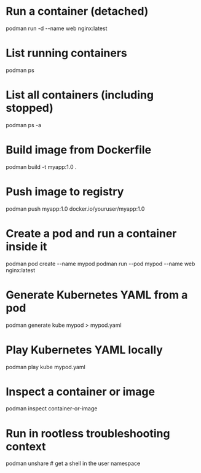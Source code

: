 # Run a container (detached)
podman run -d --name web nginx:latest

# List running containers
podman ps

# List all containers (including stopped)
podman ps -a

# Build image from Dockerfile
podman build -t myapp:1.0 .

# Push image to registry
podman push myapp:1.0 docker.io/youruser/myapp:1.0

# Create a pod and run a container inside it
podman pod create --name mypod
podman run --pod mypod --name web nginx:latest

# Generate Kubernetes YAML from a pod
podman generate kube mypod > mypod.yaml

# Play Kubernetes YAML locally
podman play kube mypod.yaml

# Inspect a container or image
podman inspect container-or-image

# Run in rootless troubleshooting context
podman unshare   # get a shell in the user namespace
